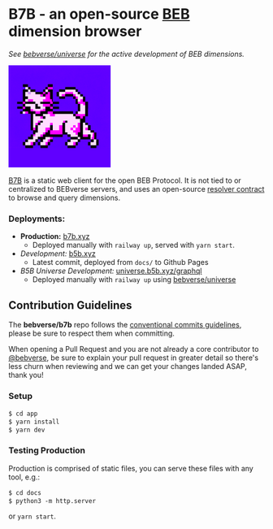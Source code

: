 # B7B - an open-source [BEB](https://github.com/bebverse/protocol) dimension browser

_See [bebverse/universe](https://github.com/bebverse/universe) for the active development of BEB dimensions._

<img src="./b7b_logo.png" width="201" />

[B7B](https://b7b.xyz) is a static web client for the open BEB Protocol. It is not tied to or centralized to BEBverse servers, and uses an open-source [resolver contract](https://github.com/bebverse/contracts) to browse and query dimensions.

### Deployments:

- **Production:** [b7b.xyz](https://b7b.xyz)
  - Deployed manually with `railway up`, served with `yarn start`.
- _Development:_ [b5b.xyz](https://b5b.xyz)
  - Latest commit, deployed from `docs/` to Github Pages
- _B5B Universe Development:_ [universe.b5b.xyz/graphql](https://universe.b5b.xyz/graphql)
  - Deployed manually with `railway up` using [bebverse/universe](https://github.com/bebverse/universe)

## Contribution Guidelines

The **bebverse/b7b** repo follows the [conventional commits guidelines](https://www.conventionalcommits.org/en/v1.0.0/#summary), please be sure to respect them when committing.

When opening a Pull Request and you are not already a core contributor to [@bebverse](https://github.com/bebverse), be sure to explain your pull request in greater detail so there's less churn when reviewing and we can get your changes landed ASAP, thank you!

### Setup

```
$ cd app
$ yarn install
$ yarn dev
```

### Testing Production

Production is comprised of static files, you can serve these files with any tool, e.g.:

```
$ cd docs
$ python3 -m http.server
```

or `yarn start`.
